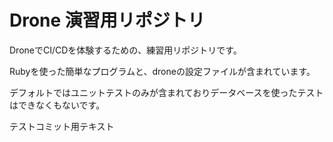 # Drone 演習用リポジトリ

DroneでCI/CDを体験するための、練習用リポジトリです。

Rubyを使った簡単なプログラムと、droneの設定ファイルが含まれています。

デフォルトではユニットテストのみが含まれておりデータベースを使ったテストはできなくもないです。

テストコミット用テキスト
